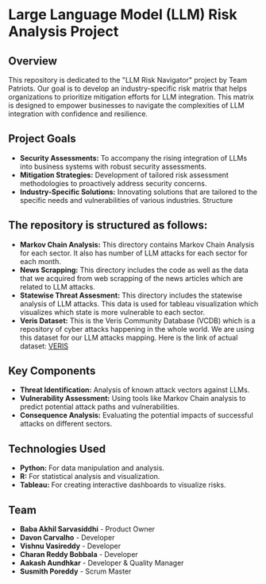 # Large Language Model (LLM) Risk Analysis Project

## Overview

This repository is dedicated to the "LLM Risk Navigator" project by Team Patriots. Our goal is to develop an industry-specific risk matrix that helps organizations to prioritize mitigation efforts for LLM integration. This matrix is designed to empower businesses to navigate the complexities of LLM integration with confidence and resilience.

## Project Goals

- **Security Assessments:** To accompany the rising integration of LLMs into business systems with robust security assessments.
- **Mitigation Strategies:** Development of tailored risk assessment methodologies to proactively address security concerns.
- **Industry-Specific Solutions:** Innovating solutions that are tailored to the specific needs and vulnerabilities of various industries.
Structure

##  The repository is structured as follows:

- **Markov Chain Analysis:** This directory contains Markov Chain Analysis for each sector. It also has number of LLM attacks for each sector for each month.
- **News Scrapping:** This directory includes the code as well as the data that we acquired from web scrapping of the news articles which are related to LLM attacks.
- **Statewise Threat Assesment:** This directory includes the statewise analysis of LLM attacks. This data is used for tableau visualization which visualizes which state is more vulnerable to each sector.
- **Veris Dataset:** This is the Veris Community Database (VCDB) which is a repository of cyber attacks happening in the whole world. We are using this dataset for our LLM attacks mapping. Here is the link of actual dataset: [VERIS](https://github.com/vz-risk/VCDB)

## Key Components

- **Threat Identification:** Analysis of known attack vectors against LLMs.
- **Vulnerability Assessment:** Using tools like Markov Chain analysis to predict potential attack paths and vulnerabilities.
- **Consequence Analysis:** Evaluating the potential impacts of successful attacks on different sectors.

## Technologies Used

- **Python:** For data manipulation and analysis.
- **R:** For statistical analysis and visualization.
- **Tableau:** For creating interactive dashboards to visualize risks.



## Team

- **Baba Akhil Sarvasiddhi** - Product Owner
- **Davon Carvalho** - Developer
- **Vishnu Vasireddy** - Developer
- **Charan Reddy Bobbala** - Developer
- **Aakash Aundhkar** - Developer & Quality Manager
- **Susmith Poreddy** - Scrum Master

